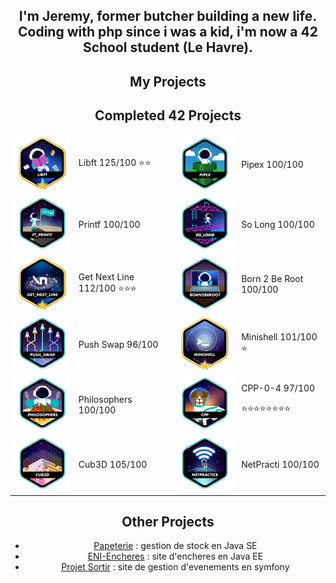 <div align="center">
	<div align="center">
		<h2>
			I'm Jeremy, former butcher building a new life. Coding with php since i was a kid, i'm now a 42 School student (Le Havre).
		</h2>
	</div>
	<div align="center">
		<h2>
			My Projects
		</h2>
	</div>
	<div align="center">
		<table>
			<thead>
				<tr>
					<h2>
						Completed 42 Projects
					</h2>
				</tr>
			</thead>
			<tr>
				<td>
					<a href="https://github.com/JeremyCheron/Libft">
						<img src="/assets/libftm.png">
					</a>
				</td>
				<td>
					Libft 125/100 ⭐⭐
				</td>
				<td>
					<a href="https://github.com/JeremyCheron/42-pipex">
						<img src="/assets/pipexe.png">
					</a>
				</td>
				<td>
					Pipex 100/100
				</td>
			</tr>
			<tr>
				<td>
					<a href="https://github.com/JeremyCheron/ft_printf">
						<img src="/assets/ft_printfe.png">
					</a>
				</td>
				<td>
					Printf 100/100
				</td>
				<td>
					<a href="https://github.com/JeremyCheron/solong">
						<img src="/assets/so_longe.png">
					</a>
				</td>
				<td>
					So Long 100/100
				</td>
			</tr>
			<tr>
				<td>
					<a href="https://github.com/JeremyCheron/get_next_line">
						<img src="/assets/get_next_linem.png">
					</a>
				</td>
				<td>
					Get Next Line 112/100 ⭐⭐⭐
				</td>
				<td>
					<img src="/assets/born2beroote.png">
				</td>
				<td>
					Born 2 Be Root 100/100
				</td>
			</tr>
			<tr>
				<td>
					<a href="https://github.com/JeremyCheron/Push-Swap">
						<img src="/assets/push_swape.png">
					</a>
				</td>
				<td>
					Push Swap 96/100
				</td>
				<td>
					<a href="https://github.com/JeremyCheron/42_minishell">
						<img src="/assets/minishellm.png">
					</a>
				</td>
				<td>
					Minishell 101/100 ⭐
				</td>
			</tr>
			<tr>
				<td>
					<a href="https://github.com/JeremyCheron/42-Philosophers">
						<img src="/assets/philosopherse.png">
					</a>
				</td>
				<td>
					Philosophers 100/100
				</td>
				<td>
					<img src="/assets/cppe.png">
				</td>
				<td>
					CPP-0-4 97/100
					<p>⭐⭐⭐⭐⭐⭐⭐⭐</p>
				</td>
			</tr>
			<tr>
				<td>
					<a href="https://github.com/JeremyCheron/42-cub3d">
						<img src="/assets/cub3de.png">
					</a>
				</td>
				<td>
					Cub3D 105/100
				</td>
				<td>
					<img src="/assets/netpracticee.png">
				</td>
				<td>
					NetPracti 100/100
				</td>
			</tr>
		</table>
	</div>
	<div align="center">
		<h2> Other Projects </h2>
		<ul>
			<li>
				<a href="https://github.com/JeremyCheron/papeterie">Papeterie</a> : gestion de stock en Java SE
			</li>
			<li>
				<a href="https://github.com/JeremyCheron/eni-encheres">ENI-Encheres</a> : site d'encheres en Java EE
			</li>
			<li>
				<a href="https://github.com/JeremyCheron/projet-sortir">Projet Sortir</a> : site de gestion d'evenements en symfony
			</li>
		</ul>
	</div>
</div>
